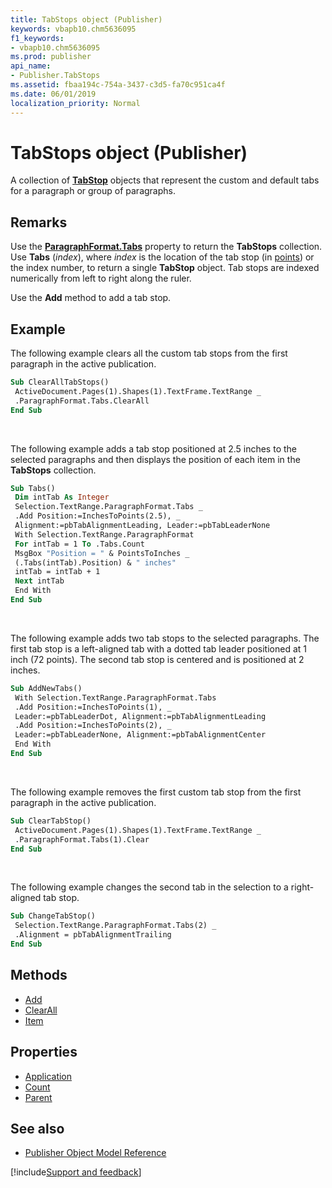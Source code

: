 ```yaml
---
title: TabStops object (Publisher)
keywords: vbapb10.chm5636095
f1_keywords:
- vbapb10.chm5636095
ms.prod: publisher
api_name:
- Publisher.TabStops
ms.assetid: fbaa194c-754a-3437-c3d5-fa70c951ca4f
ms.date: 06/01/2019
localization_priority: Normal
---
```



# TabStops object (Publisher)

A collection of **[TabStop](Publisher.TabStop.md)** objects that represent the custom and default tabs for a paragraph or group of paragraphs.
 
## Remarks

Use the **[ParagraphFormat.Tabs](Publisher.ParagraphFormat.Tabs.md)** property to return the **TabStops** collection. Use **Tabs** (_index_), where _index_ is the location of the tab stop (in [points](../language/glossary/vbe-glossary.md#point)) or the index number, to return a single **TabStop** object. Tab stops are indexed numerically from left to right along the ruler. 

Use the **Add** method to add a tab stop. 



## Example

The following example clears all the custom tab stops from the first paragraph in the active publication.

```vb
Sub ClearAllTabStops() 
 ActiveDocument.Pages(1).Shapes(1).TextFrame.TextRange _ 
 .ParagraphFormat.Tabs.ClearAll 
End Sub
```

<br/>

The following example adds a tab stop positioned at 2.5 inches to the selected paragraphs and then displays the position of each item in the **TabStops** collection.

```vb
Sub Tabs() 
 Dim intTab As Integer 
 Selection.TextRange.ParagraphFormat.Tabs _ 
 .Add Position:=InchesToPoints(2.5), _ 
 Alignment:=pbTabAlignmentLeading, Leader:=pbTabLeaderNone 
 With Selection.TextRange.ParagraphFormat 
 For intTab = 1 To .Tabs.Count 
 MsgBox "Position = " & PointsToInches _ 
 (.Tabs(intTab).Position) & " inches" 
 intTab = intTab + 1 
 Next intTab 
 End With 
End Sub
```

<br/>

The following example adds two tab stops to the selected paragraphs. The first tab stop is a left-aligned tab with a dotted tab leader positioned at 1 inch (72 points). The second tab stop is centered and is positioned at 2 inches.

```vb
Sub AddNewTabs() 
 With Selection.TextRange.ParagraphFormat.Tabs 
 .Add Position:=InchesToPoints(1), _ 
 Leader:=pbTabLeaderDot, Alignment:=pbTabAlignmentLeading 
 .Add Position:=InchesToPoints(2), _ 
 Leader:=pbTabLeaderNone, Alignment:=pbTabAlignmentCenter 
 End With 
End Sub
```

<br/>

The following example removes the first custom tab stop from the first paragraph in the active publication.

```vb
Sub ClearTabStop() 
 ActiveDocument.Pages(1).Shapes(1).TextFrame.TextRange _ 
 .ParagraphFormat.Tabs(1).Clear 
End Sub
```

<br/>

The following example changes the second tab in the selection to a right-aligned tab stop.

```vb
Sub ChangeTabStop() 
 Selection.TextRange.ParagraphFormat.Tabs(2) _ 
 .Alignment = pbTabAlignmentTrailing 
End Sub
```


## Methods

- [Add](Publisher.TabStops.Add.md)
- [ClearAll](Publisher.TabStops.ClearAll.md)
- [Item](Publisher.TabStops.Item.md)

## Properties

- [Application](Publisher.TabStops.Application.md)
- [Count](Publisher.TabStops.Count.md)
- [Parent](Publisher.TabStops.Parent.md)

## See also

- [Publisher Object Model Reference](overview/publisher/object-model.md)



[!include[Support and feedback](~/includes/feedback-boilerplate.md)]